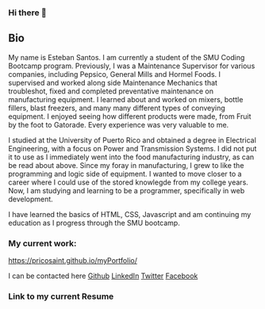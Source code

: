 ### Hi there 👋

<!--
**PRicoSaint/PRicoSaint** is a ✨ _special_ ✨ repository because its `README.md` (this file) appears on your GitHub profile.

Here are some ideas to get you started:

- 🔭 I’m currently working on ...
- 🌱 I’m currently learning ...
- 👯 I’m looking to collaborate on ...
- 🤔 I’m looking for help with ...
- 💬 Ask me about ...
- 📫 How to reach me: ...
- 😄 Pronouns: ...
- ⚡ Fun fact: ...
-->
## Bio
My name is Esteban Santos. I am currently a student of the SMU Coding Bootcamp program. Previously, I was a Maintenance Supervisor for various companies, including Pepsico, General Mills and Hormel Foods. I supervised and worked along side Maintenance Mechanics that troubleshot, fixed and completed preventative maintenance on manufacturing equipment. I learned about and worked on mixers, bottle fillers, blast freezers, and many many different types of conveying equipment. I enjoyed seeing how different products were made, from Fruit by the foot to Gatorade. Every experience was very valuable to me.

I studied at the University of Puerto Rico and obtained a degree in Electrical Engineering, with a focus on Power and Transmission Systems. I did not put it to use as I immediately went into the food manufacturing industry, as can be read about above. Since my foray in manufacturing, I grew to like the programming and logic side of equipment. I wanted to move closer to a career where I could use of the stored knowlegde from my college years. Now, I am studying and learning to be a programmer, specifically in web development. 

I have learned the basics of HTML, CSS, Javascript and am continuing my education as I progress through the SMU bootcamp. 

### My current work:
 https://pricosaint.github.io/myPortfolio/
 
 I can be contacted here
 [Github](https://github.com/PRicoSaint)
 [LinkedIn](https://www.linkedin.com/in/esteban-santos-55b717b0/)
 [Twitter](https://twitter.com/pricosaint)
 [Facebook](https://facebook.com/esteban.santos.54)
 
 ### Link to my current Resume
 
